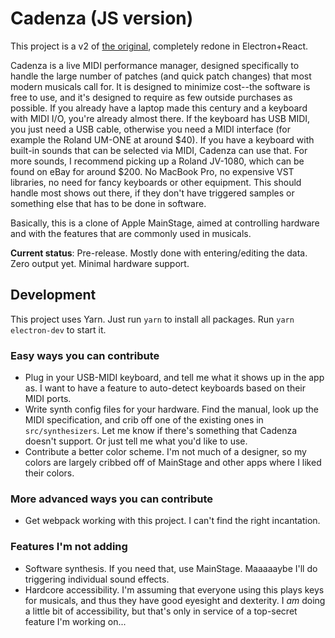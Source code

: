 # Cadenza (JS version)

This project is a v2 of [the original](https://github.com/MattPutnam/Cadenza), completely redone in Electron+React.

Cadenza is a live MIDI performance manager, designed specifically to handle the large number of patches (and quick patch changes) that most modern musicals call for. It is designed to minimize cost--the software is free to use, and it's designed to require as few outside purchases as possible. If you already have a laptop made this century and a keyboard with MIDI I/O, you're already almost there. If the keyboard has USB MIDI, you just need a USB cable, otherwise you need a MIDI interface (for example the Roland UM-ONE at around $40). If you have a keyboard with built-in sounds that can be selected via MIDI, Cadenza can use that. For more sounds, I recommend picking up a Roland JV-1080, which can be found on eBay for around $200. No MacBook Pro, no expensive VST libraries, no need for fancy keyboards or other equipment. This should handle most shows out there, if they don't have triggered samples or something else that has to be done in software.

Basically, this is a clone of Apple MainStage, aimed at controlling hardware and with the features that are commonly used in musicals.

**Current status**: Pre-release. Mostly done with entering/editing the data. Zero output yet. Minimal hardware support.

## Development

This project uses Yarn. Just run `yarn` to install all packages. Run `yarn electron-dev` to start it.

### Easy ways you can contribute

* Plug in your USB-MIDI keyboard, and tell me what it shows up in the app as. I want to have a feature to auto-detect keyboards based on their MIDI ports.
* Write synth config files for your hardware. Find the manual, look up the MIDI specification, and crib off one of the existing ones in `src/synthesizers`. Let me know if there's something that Cadenza doesn't support. Or just tell me what you'd like to use.
* Contribute a better color scheme. I'm not much of a designer, so my colors are largely cribbed off of MainStage and other apps where I liked their colors.

### More advanced ways you can contribute

* Get webpack working with this project. I can't find the right incantation.

### Features I'm not adding

* Software synthesis. If you need that, use MainStage. Maaaaaybe I'll do triggering individual sound effects.
* Hardcore accessibility. I'm assuming that everyone using this plays keys for musicals, and thus they have good eyesight and dexterity. I *am* doing a little bit of accessibility, but that's only in service of a top-secret feature I'm working on...
